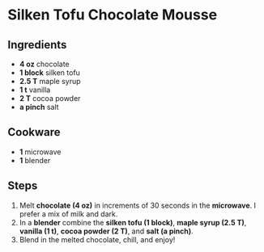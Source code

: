 # Silken Tofu Chocolate Mousse


## Ingredients
- **4 oz** chocolate
- **1 block** silken tofu
- **2.5 T** maple syrup
- **1 t** vanilla
- **2 T** cocoa powder
- **a pinch** salt

## Cookware
- **1** microwave
- **1** blender

## Steps
1. Melt **chocolate (4 oz)** in increments of 30 seconds in the **microwave**. I prefer a mix of milk and dark.
2. In a **blender** combine the **silken tofu (1 block)**, **maple syrup (2.5 T)**, **vanilla (1 t)**, **cocoa powder (2 T)**, and **salt (a pinch)**.
3. Blend in the melted chocolate, chill, and enjoy\!

